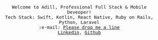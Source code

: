 <p align="center">
  <samp> 
    Welcome to Adill, Professional Full Stack & Mobile Deveoper!  <br>
    Tech Stack: Swift, Kotlin, React Native, Ruby on Rails, Python, Laravel <br>
     :e-mail:	<a href='mailto:aughr063@uottawa.ca'>Please drop me a line</a> <br>   
    	<a href='https://www.linkedin.com/in/adil-ughratdar/'>Linkedin</a>, <a href='https://github.com/adil659/'>Github</a><br>  
  </samp>
</P>
